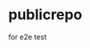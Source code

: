# publicrepo
for e2e test





























































































































































































































































































































































































































































































































































































































































































































































































































































































































































































































































































































































































































































































































































































































































































































































































































































































































































































































































































































































































































































































































































































































































































































































































































































































































































































































































































































































































































































































































































































































































































































































































































































































































































































































































































































































































































































































































